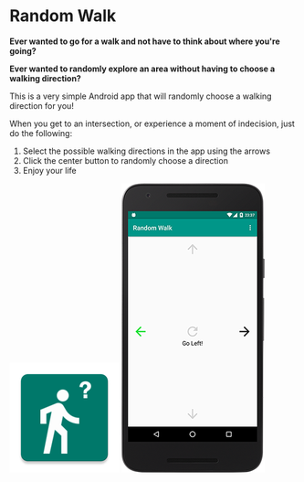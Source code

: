 # Random Walk

**Ever wanted to go for a walk and not have to think about where you're going?**

**Ever wanted to randomly explore an area without having to choose a walking direction?**

This is a very simple Android app that will randomly choose a walking direction for you!

When you get to an intersection, or experience a moment of indecision, just do the following:

1. Select the possible walking directions in the app using the arrows
2. Click the center button to randomly choose a direction
3. Enjoy your life

![App Logo](/images/logo.png)
![Image of Random Walk](/images/app.png)